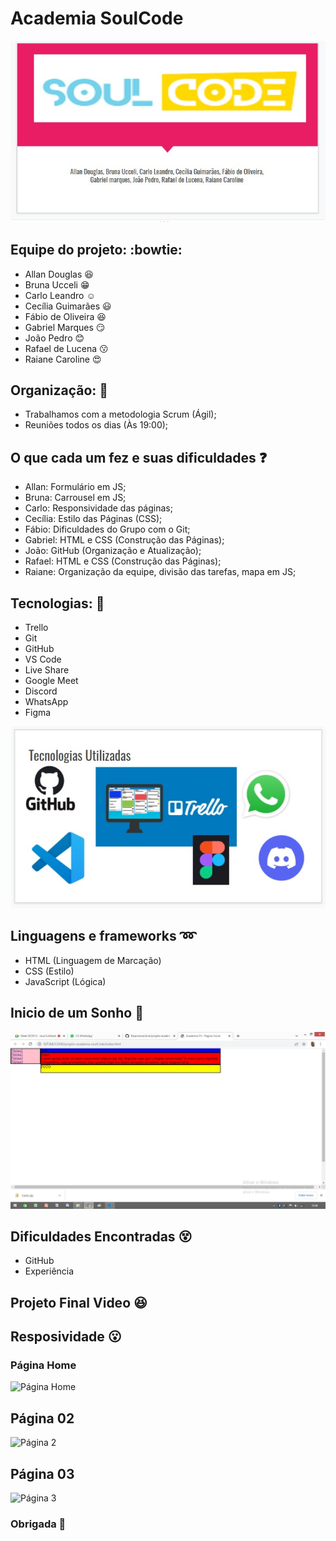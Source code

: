 # Academia SoulCode

![SoulCode](https://github.com/Raiannecaroline/projeto-academia-soulCode/blob/main/img/SoulCode.jpeg)

## Equipe do projeto: :bowtie:
- Allan Douglas :satisfied:
- Bruna Ucceli :grin:
- Carlo Leandro :relaxed:
- Cecília Guimarães :smiley:
- Fábio de Oliveira :laughing:
- Gabriel Marques :smirk:
- João Pedro :blush:
- Rafael de Lucena :kissing:
- Raiane Caroline :heart_eyes:

## Organização: :bookmark_tabs:

- Trabalhamos com a metodologia Scrum (Ágil);
- Reuniões todos os dias (Às 19:00);

## O que cada um fez e suas dificuldades :question:
- Allan: Formulário em JS;
- Bruna: Carrousel em JS;
- Carlo: Responsividade das páginas;
- Cecília: Estilo das Páginas (CSS);
- Fábio: Dificuldades do Grupo com o Git;
- Gabriel: HTML e CSS (Construção das Páginas);
- João: GitHub (Organização e Atualização);
- Rafael: HTML e CSS (Construção das Páginas);
- Raiane: Organização da equipe, divisão das tarefas, mapa em JS;

## Tecnologias: 🚀
- Trello
- Git
- GitHub
- VS Code
- Live Share
- Google Meet
- Discord
- WhatsApp
- Figma

![Tech](https://github.com/Raiannecaroline/projeto-academia-soulCode/blob/main/img/Tecnologias.jpeg)

## Linguagens e frameworks :loop:
- HTML (Linguagem de Marcação)
- CSS (Estilo)
- JavaScript (Lógica)

## Inicio de um Sonho :heartbeat:

![Inicio](https://github.com/Raiannecaroline/projeto-academia-soulCode/blob/main/img/Inicio%20de%20um%20Sonho.jpeg)

## Dificuldades Encontradas :dizzy_face:
- GitHub 
- Experiência

## Projeto Final Video :satisfied:


## Resposividade :open_mouth:

### Página Home
![Página Home](https://github.com/Raiannecaroline/projeto-academia-soulCode/blob/main/img/P%C3%A1gina%20home.jpeg)

## Página 02
![Página 2](https://github.com/Raiannecaroline/projeto-academia-soulCode/blob/main/img/P%C3%A1gina%202.jpeg)

## Página 03
![Página 3](https://github.com/Raiannecaroline/projeto-academia-soulCode/blob/main/img/P%C3%A1gina%2003.jpeg)

### Obrigada :sparkling_heart:
